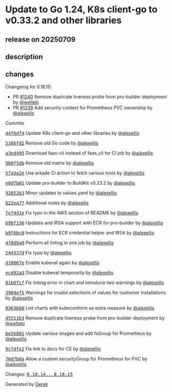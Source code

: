# Update to Go 1.24, K8s client-go to v0.33.2 and other libraries

## release on 20250709
## description
## changes
Changelog for 0.18.15:

* PR <a class="issue-link js-issue-link" data-error-text="Failed to load title" data-id="3209587332" data-permission-text="Title is private" data-url="https://github.com/openfaas/faas-netes/issues/1240" data-hovercard-type="pull_request" data-hovercard-url="/openfaas/faas-netes/pull/1240/hovercard" href="https://github.com/openfaas/faas-netes/pull/1240">#1240</a> Remove duplicate liveness probe from pro-builder deployment by <a class="user-mention notranslate" data-hovercard-type="user" data-hovercard-url="/users/welteki/hovercard" data-octo-click="hovercard-link-click" data-octo-dimensions="link_type:self" href="https://github.com/welteki">@welteki</a>
* PR <a class="issue-link js-issue-link" data-error-text="Failed to load title" data-id="3187934583" data-permission-text="Title is private" data-url="https://github.com/openfaas/faas-netes/issues/1239" data-hovercard-type="pull_request" data-hovercard-url="/openfaas/faas-netes/pull/1239/hovercard" href="https://github.com/openfaas/faas-netes/pull/1239">#1239</a> Add security context for Prometheus PVC ownership by <a class="user-mention notranslate" data-hovercard-type="user" data-hovercard-url="/users/alexellis/hovercard" data-octo-click="hovercard-link-click" data-octo-dimensions="link_type:self" href="https://github.com/alexellis">@alexellis</a>

Commits  

<a class="commit-link" data-hovercard-type="commit" data-hovercard-url="https://github.com/openfaas/faas-netes/commit/44f6df4aa0f4affbcb43b30c96483b992b1f4be2/hovercard" href="https://github.com/openfaas/faas-netes/commit/44f6df4aa0f4affbcb43b30c96483b992b1f4be2"><tt>44f6df4</tt></a> Update K8s client-go and other libraries by <a class="user-mention notranslate" data-hovercard-type="user" data-hovercard-url="/users/alexellis/hovercard" data-octo-click="hovercard-link-click" data-octo-dimensions="link_type:self" href="https://github.com/alexellis">@alexellis</a>  

<a class="commit-link" data-hovercard-type="commit" data-hovercard-url="https://github.com/openfaas/faas-netes/commit/5386fd212a4794a6295474388d2a49caa7e66359/hovercard" href="https://github.com/openfaas/faas-netes/commit/5386fd212a4794a6295474388d2a49caa7e66359"><tt>5386fd2</tt></a> Remove old Go code by <a class="user-mention notranslate" data-hovercard-type="user" data-hovercard-url="/users/alexellis/hovercard" data-octo-click="hovercard-link-click" data-octo-dimensions="link_type:self" href="https://github.com/alexellis">@alexellis</a>  

<a class="commit-link" data-hovercard-type="commit" data-hovercard-url="https://github.com/openfaas/faas-netes/commit/a3ed495640f1641925816512375533478685202b/hovercard" href="https://github.com/openfaas/faas-netes/commit/a3ed495640f1641925816512375533478685202b"><tt>a3ed495</tt></a> Download faas-cli instead of faas_cli for CI job by <a class="user-mention notranslate" data-hovercard-type="user" data-hovercard-url="/users/alexellis/hovercard" data-octo-click="hovercard-link-click" data-octo-dimensions="link_type:self" href="https://github.com/alexellis">@alexellis</a>  

<a class="commit-link" data-hovercard-type="commit" data-hovercard-url="https://github.com/openfaas/faas-netes/commit/9b0f5dbf0dca1261beb5373d236931dea952f2f3/hovercard" href="https://github.com/openfaas/faas-netes/commit/9b0f5dbf0dca1261beb5373d236931dea952f2f3"><tt>9b0f5db</tt></a> Remove old matrix by <a class="user-mention notranslate" data-hovercard-type="user" data-hovercard-url="/users/alexellis/hovercard" data-octo-click="hovercard-link-click" data-octo-dimensions="link_type:self" href="https://github.com/alexellis">@alexellis</a>  

<a class="commit-link" data-hovercard-type="commit" data-hovercard-url="https://github.com/openfaas/faas-netes/commit/57a3a2ef7462e789f88fc06d538e0ca6ea467127/hovercard" href="https://github.com/openfaas/faas-netes/commit/57a3a2ef7462e789f88fc06d538e0ca6ea467127"><tt>57a3a2e</tt></a> Use arkade CI action to fetch various tools by <a class="user-mention notranslate" data-hovercard-type="user" data-hovercard-url="/users/alexellis/hovercard" data-octo-click="hovercard-link-click" data-octo-dimensions="link_type:self" href="https://github.com/alexellis">@alexellis</a>  

<a class="commit-link" data-hovercard-type="commit" data-hovercard-url="https://github.com/openfaas/faas-netes/commit/e0d7b01c1d4d04244bf78ac8189b6454bfae81e3/hovercard" href="https://github.com/openfaas/faas-netes/commit/e0d7b01c1d4d04244bf78ac8189b6454bfae81e3"><tt>e0d7b01</tt></a> Update pro-builder to BuildKit v0.23.2 by <a class="user-mention notranslate" data-hovercard-type="user" data-hovercard-url="/users/alexellis/hovercard" data-octo-click="hovercard-link-click" data-octo-dimensions="link_type:self" href="https://github.com/alexellis">@alexellis</a>  

<a class="commit-link" data-hovercard-type="commit" data-hovercard-url="https://github.com/openfaas/faas-netes/commit/9205263af01c57ac84ac4152284ce41f6ac3a534/hovercard" href="https://github.com/openfaas/faas-netes/commit/9205263af01c57ac84ac4152284ce41f6ac3a534"><tt>9205263</tt></a> Minor updates to values.yaml by <a class="user-mention notranslate" data-hovercard-type="user" data-hovercard-url="/users/alexellis/hovercard" data-octo-click="hovercard-link-click" data-octo-dimensions="link_type:self" href="https://github.com/alexellis">@alexellis</a>  

<a class="commit-link" data-hovercard-type="commit" data-hovercard-url="https://github.com/openfaas/faas-netes/commit/622ea77b7d1c571afed7702af1a1bbfb9e84b482/hovercard" href="https://github.com/openfaas/faas-netes/commit/622ea77b7d1c571afed7702af1a1bbfb9e84b482"><tt>622ea77</tt></a> Additional notes by <a class="user-mention notranslate" data-hovercard-type="user" data-hovercard-url="/users/alexellis/hovercard" data-octo-click="hovercard-link-click" data-octo-dimensions="link_type:self" href="https://github.com/alexellis">@alexellis</a>  

<a class="commit-link" data-hovercard-type="commit" data-hovercard-url="https://github.com/openfaas/faas-netes/commit/fef441eda05496fc6b6b144dac440b9f358c901d/hovercard" href="https://github.com/openfaas/faas-netes/commit/fef441eda05496fc6b6b144dac440b9f358c901d"><tt>fef441e</tt></a> Fix typo in the AWS section of README by <a class="user-mention notranslate" data-hovercard-type="user" data-hovercard-url="/users/alexellis/hovercard" data-octo-click="hovercard-link-click" data-octo-dimensions="link_type:self" href="https://github.com/alexellis">@alexellis</a>  

<a class="commit-link" data-hovercard-type="commit" data-hovercard-url="https://github.com/openfaas/faas-netes/commit/b9bf1560aa996e2c3615570d9ff881bf8936d8c5/hovercard" href="https://github.com/openfaas/faas-netes/commit/b9bf1560aa996e2c3615570d9ff881bf8936d8c5"><tt>b9bf156</tt></a> Updates and IRSA support with ECR for pro-builder by <a class="user-mention notranslate" data-hovercard-type="user" data-hovercard-url="/users/alexellis/hovercard" data-octo-click="hovercard-link-click" data-octo-dimensions="link_type:self" href="https://github.com/alexellis">@alexellis</a>  

<a class="commit-link" data-hovercard-type="commit" data-hovercard-url="https://github.com/openfaas/faas-netes/commit/b9f6bc0918056934bc6eb39780478da2eb33cc16/hovercard" href="https://github.com/openfaas/faas-netes/commit/b9f6bc0918056934bc6eb39780478da2eb33cc16"><tt>b9f6bc0</tt></a> Instructions for ECR credential helper and IRSA by <a class="user-mention notranslate" data-hovercard-type="user" data-hovercard-url="/users/alexellis/hovercard" data-octo-click="hovercard-link-click" data-octo-dimensions="link_type:self" href="https://github.com/alexellis">@alexellis</a>  

<a class="commit-link" data-hovercard-type="commit" data-hovercard-url="https://github.com/openfaas/faas-netes/commit/4f8d9a9d9f9b18f6a96781fe0179f947b3636b8f/hovercard" href="https://github.com/openfaas/faas-netes/commit/4f8d9a9d9f9b18f6a96781fe0179f947b3636b8f"><tt>4f8d9a9</tt></a> Perform all linting in one job by <a class="user-mention notranslate" data-hovercard-type="user" data-hovercard-url="/users/alexellis/hovercard" data-octo-click="hovercard-link-click" data-octo-dimensions="link_type:self" href="https://github.com/alexellis">@alexellis</a>  

<a class="commit-link" data-hovercard-type="commit" data-hovercard-url="https://github.com/openfaas/faas-netes/commit/244537d130293b1abd33d2412ee209c8f9496e88/hovercard" href="https://github.com/openfaas/faas-netes/commit/244537d130293b1abd33d2412ee209c8f9496e88"><tt>244537d</tt></a> Fix typo by <a class="user-mention notranslate" data-hovercard-type="user" data-hovercard-url="/users/alexellis/hovercard" data-octo-click="hovercard-link-click" data-octo-dimensions="link_type:self" href="https://github.com/alexellis">@alexellis</a>  

<a class="commit-link" data-hovercard-type="commit" data-hovercard-url="https://github.com/openfaas/faas-netes/commit/d10067e225c21ed0c18bbab21f7a894f32c47b9e/hovercard" href="https://github.com/openfaas/faas-netes/commit/d10067e225c21ed0c18bbab21f7a894f32c47b9e"><tt>d10067e</tt></a> Enable kubeval again by <a class="user-mention notranslate" data-hovercard-type="user" data-hovercard-url="/users/alexellis/hovercard" data-octo-click="hovercard-link-click" data-octo-dimensions="link_type:self" href="https://github.com/alexellis">@alexellis</a>  

<a class="commit-link" data-hovercard-type="commit" data-hovercard-url="https://github.com/openfaas/faas-netes/commit/ecd92a323ee33deb0a403f80b2835c54ec51946b/hovercard" href="https://github.com/openfaas/faas-netes/commit/ecd92a323ee33deb0a403f80b2835c54ec51946b"><tt>ecd92a3</tt></a> Disable kubeval temporarily by <a class="user-mention notranslate" data-hovercard-type="user" data-hovercard-url="/users/alexellis/hovercard" data-octo-click="hovercard-link-click" data-octo-dimensions="link_type:self" href="https://github.com/alexellis">@alexellis</a>  

<a class="commit-link" data-hovercard-type="commit" data-hovercard-url="https://github.com/openfaas/faas-netes/commit/01b0fcf307c58735152323765e353eb93dc8fc38/hovercard" href="https://github.com/openfaas/faas-netes/commit/01b0fcf307c58735152323765e353eb93dc8fc38"><tt>01b0fcf</tt></a> Fix linting error in chart and introduce two warnings by <a class="user-mention notranslate" data-hovercard-type="user" data-hovercard-url="/users/alexellis/hovercard" data-octo-click="hovercard-link-click" data-octo-dimensions="link_type:self" href="https://github.com/alexellis">@alexellis</a>  

<a class="commit-link" data-hovercard-type="commit" data-hovercard-url="https://github.com/openfaas/faas-netes/commit/3904ef5810d122bed3ab14a002d4c451d23915ee/hovercard" href="https://github.com/openfaas/faas-netes/commit/3904ef5810d122bed3ab14a002d4c451d23915ee"><tt>3904ef5</tt></a> Warnings for invalid selections of values for customer installations by <a class="user-mention notranslate" data-hovercard-type="user" data-hovercard-url="/users/alexellis/hovercard" data-octo-click="hovercard-link-click" data-octo-dimensions="link_type:self" href="https://github.com/alexellis">@alexellis</a>  

<a class="commit-link" data-hovercard-type="commit" data-hovercard-url="https://github.com/openfaas/faas-netes/commit/0363b68d01e12784b35447f547d0c4a60ccf5696/hovercard" href="https://github.com/openfaas/faas-netes/commit/0363b68d01e12784b35447f547d0c4a60ccf5696"><tt>0363b68</tt></a> Lint charts with kubeconform as extra measure by <a class="user-mention notranslate" data-hovercard-type="user" data-hovercard-url="/users/alexellis/hovercard" data-octo-click="hovercard-link-click" data-octo-dimensions="link_type:self" href="https://github.com/alexellis">@alexellis</a>  

<a class="commit-link" data-hovercard-type="commit" data-hovercard-url="https://github.com/openfaas/faas-netes/commit/d5511b368c05a7e46d91b4df1e2a0bc1c44ff11f/hovercard" href="https://github.com/openfaas/faas-netes/commit/d5511b368c05a7e46d91b4df1e2a0bc1c44ff11f"><tt>d5511b3</tt></a> Remove duplicate liveness probe from pro-builder deployment by <a class="user-mention notranslate" data-hovercard-type="user" data-hovercard-url="/users/welteki/hovercard" data-octo-click="hovercard-link-click" data-octo-dimensions="link_type:self" href="https://github.com/welteki">@welteki</a>  

<a class="commit-link" data-hovercard-type="commit" data-hovercard-url="https://github.com/openfaas/faas-netes/commit/be56881a44f1d75f8509e884a711891005d77464/hovercard" href="https://github.com/openfaas/faas-netes/commit/be56881a44f1d75f8509e884a711891005d77464"><tt>be56881</tt></a> Update various images and add fsGroup for Prometheus by <a class="user-mention notranslate" data-hovercard-type="user" data-hovercard-url="/users/alexellis/hovercard" data-octo-click="hovercard-link-click" data-octo-dimensions="link_type:self" href="https://github.com/alexellis">@alexellis</a>  

<a class="commit-link" data-hovercard-type="commit" data-hovercard-url="https://github.com/openfaas/faas-netes/commit/9cfdfe25e8f807c78fe6c490d68002251c3db8fb/hovercard" href="https://github.com/openfaas/faas-netes/commit/9cfdfe25e8f807c78fe6c490d68002251c3db8fb"><tt>9cfdfe2</tt></a> Fix link to docs for CE by <a class="user-mention notranslate" data-hovercard-type="user" data-hovercard-url="/users/alexellis/hovercard" data-octo-click="hovercard-link-click" data-octo-dimensions="link_type:self" href="https://github.com/alexellis">@alexellis</a>  

<a class="commit-link" data-hovercard-type="commit" data-hovercard-url="https://github.com/openfaas/faas-netes/commit/76d7b8a3e874606dd08cd6212c1a6dc5f24aab02/hovercard" href="https://github.com/openfaas/faas-netes/commit/76d7b8a3e874606dd08cd6212c1a6dc5f24aab02"><tt>76d7b8a</tt></a> Allow a custom securityGroup for Prometheus for PVC by <a class="user-mention notranslate" data-hovercard-type="user" data-hovercard-url="/users/alexellis/hovercard" data-octo-click="hovercard-link-click" data-octo-dimensions="link_type:self" href="https://github.com/alexellis">@alexellis</a>

Changes: <a class="commit-link" href="https://github.com/openfaas/faas-netes/compare/0.18.14...0.18.15"><tt>0.18.14...0.18.15</tt></a>

Generated by <a href="https://github.com/alexellis/derek/">Derek</a>

